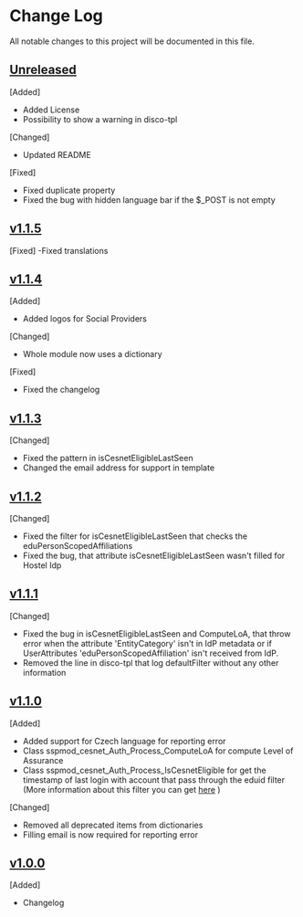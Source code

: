 # Change Log
All notable changes to this project will be documented in this file.

## [Unreleased]
[Added]
- Added License
- Possibility to show a warning in disco-tpl

[Changed]
- Updated README

[Fixed]
- Fixed duplicate property
- Fixed the bug with hidden language bar if the $_POST is not empty

## [v1.1.5]
[Fixed]
-Fixed translations

## [v1.1.4]
[Added]
- Added logos for Social Providers 

[Changed]
- Whole module now uses a dictionary

[Fixed]
- Fixed the changelog

## [v1.1.3]
[Changed]
- Fixed the pattern in isCesnetEligibleLastSeen
- Changed the email address for support in template

## [v1.1.2]
[Changed]
- Fixed the filter for isCesnetEligibleLastSeen that checks the eduPersonScopedAffiliations
- Fixed the bug, that attribute isCesnetEligibleLastSeen wasn't filled for Hostel Idp

## [v1.1.1]
[Changed]
- Fixed the bug in isCesnetEligibleLastSeen and ComputeLoA, that throw error when the attribute 'EntityCategory' isn't in IdP metadata or if UserAttributes 'eduPersonScopedAffiliation' isn't received from IdP.
- Removed the line in disco-tpl that log defaultFilter without any other information

## [v1.1.0]
[Added]
- Added support for Czech language for reporting error 
- Class sspmod_cesnet_Auth_Process_ComputeLoA for compute Level of Assurance
- Class sspmod_cesnet_Auth_Process_IsCesnetEligible for get the timestamp of last login with account that pass through 
the eduid filter (More information about this filter you can get [here] )

[here]: https://www.eduid.cz/en/tech/userfiltering#include_filter

[Changed]
- Removed all deprecated items from dictionaries
- Filling email is now required for reporting error

## [v1.0.0]
[Added]
- Changelog

[Unreleased]: https://github.com/CESNET/einfra-aai-proxy-idp-template/tree/master
[v1.1.5]: https://github.com/CESNET/einfra-aai-proxy-idp-template/tree/v1.1.5
[v1.1.4]: https://github.com/CESNET/einfra-aai-proxy-idp-template/tree/v1.1.4
[v1.1.3]: https://github.com/CESNET/einfra-aai-proxy-idp-template/tree/v1.1.3
[v1.1.2]: https://github.com/CESNET/einfra-aai-proxy-idp-template/tree/v1.1.2
[v1.1.1]: https://github.com/CESNET/einfra-aai-proxy-idp-template/tree/v1.1.1
[v1.1.0]: https://github.com/CESNET/einfra-aai-proxy-idp-template/tree/v1.1.0
[v1.0.0]: https://github.com/CESNET/einfra-aai-proxy-idp-template/tree/v1.0.0